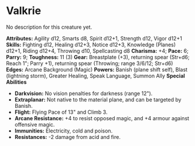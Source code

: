 # Valkrie

No description for this creature yet.

**Attributes:** Agility d12, Smarts d8, Spirit d12+1, Strength d12,
Vigor d12+1
**Skills:** Fighting d12, Healing d12+3, Notice d12+3, Knowledge
(Planes) d12+1, Riding d12+4, Throwing d10, Spellcasting d8
**Charisma:** +4; **Pace:** 6; **Parry:** 9; **Toughness:** 11 (3)
**Gear:** Breastplate (+3), returning spear (Str+d6; Reach 1"; Parry
+1), returning spear (Throwing; range 3/6/12; Str+d6)
**Edges:** Arcane Background (Magic)
**Powers:** Banish (plane shift self), Blast (lightning storm), Greater
Healing, Speak Language, Summon Ally
**Special Abilities**

- **Darkvision:** No vision penalties for darkness (range 12").
- **Extraplanar:** Not native to the material plane, and can be targeted
by Banish.
- **Flight:** Flying Pace of 13" and Climb 3.
- **Arcane Resistance:** +4 to resist opposed magic, and +4 armour
against offensive magic.
- **Immunities:** Electricity, cold and poison.
- **Resistances:** -2 damage from acid and fire.
